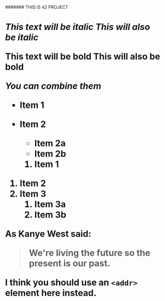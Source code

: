 ####### THIS IS 42 PROJECT <h1>


*This text will be italic*
_This will also be italic_

**This text will be bold**
__This will also be bold__

_You **can** combine them_


* Item 1
* Item 2
  * Item 2a
  * Item 2b


  1. Item 1
1. Item 2
1. Item 3
   1. Item 3a
   1. Item 3b




As Kanye West said:

> We're living the future so
> the present is our past.


I think you should use an
`<addr>` element here instead.
